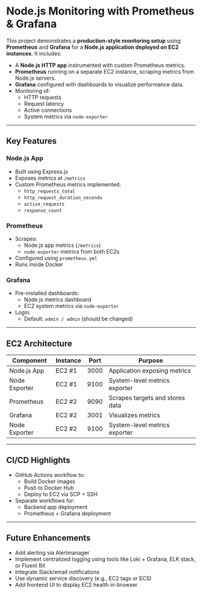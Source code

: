 # Node.js Monitoring with Prometheus & Grafana

This project demonstrates a **production-style monitoring setup** using **Prometheus** and **Grafana** for a **Node.js application deployed on EC2 instances**. It includes:

- A **Node.js HTTP app** instrumented with custom Prometheus metrics.
- **Prometheus** running on a separate EC2 instance, scraping metrics from Node.js servers.
- **Grafana** configured with dashboards to visualize performance data.
- Monitoring of:
  - HTTP requests
  - Request latency
  - Active connections
  - System metrics via `node-exporter`

---

## Key Features

### Node.js App
- Built using Express.js
- Exposes metrics at `/metrics`
- Custom Prometheus metrics implemented:
  - `http_requests_total`
  - `http_request_duration_seconds`
  - `active_requests`
  - `response_count`

### Prometheus
- Scrapes:
  - Node.js app metrics (`/metrics`)
  - `node-exporter` metrics from both EC2s
- Configured using `prometheus.yml`
- Runs inside Docker

### Grafana
- Pre-installed dashboards:
  - Node.js metrics dashboard
  - EC2 system metrics via `node-exporter`
- Login:
  - Default: `admin / admin` (should be changed)

---

## EC2 Architecture
| Component      | Instance | Port | Purpose                          |
|----------------|----------|------|----------------------------------|
| Node.js App    | EC2 #1   | 3000 | Application exposing metrics     |
| Node Exporter  | EC2 #1   | 9100 | System-level metrics exporter    |
| Prometheus     | EC2 #2   | 9090 | Scrapes targets and stores data |
| Grafana        | EC2 #2   | 3001 | Visualizes metrics               |
| Node Exporter  | EC2 #2   | 9100 | System-level metrics exporter    |

---

## CI/CD Highlights
- GitHub Actions workflow to:
  - Build Docker images
  - Push to Docker Hub
  - Deploy to EC2 via SCP + SSH
- Separate workflows for:
  - Backend app deployment
  - Prometheus + Grafana deployment

---

## Future Enhancements
- Add alerting via Alertmanager
- Implement centralized logging using tools like Loki + Grafana, ELK stack, or Fluent Bit
- Integrate Slack/email notifications
- Use dynamic service discovery (e.g., EC2 tags or ECS)
- Add frontend UI to display EC2 health in-browser